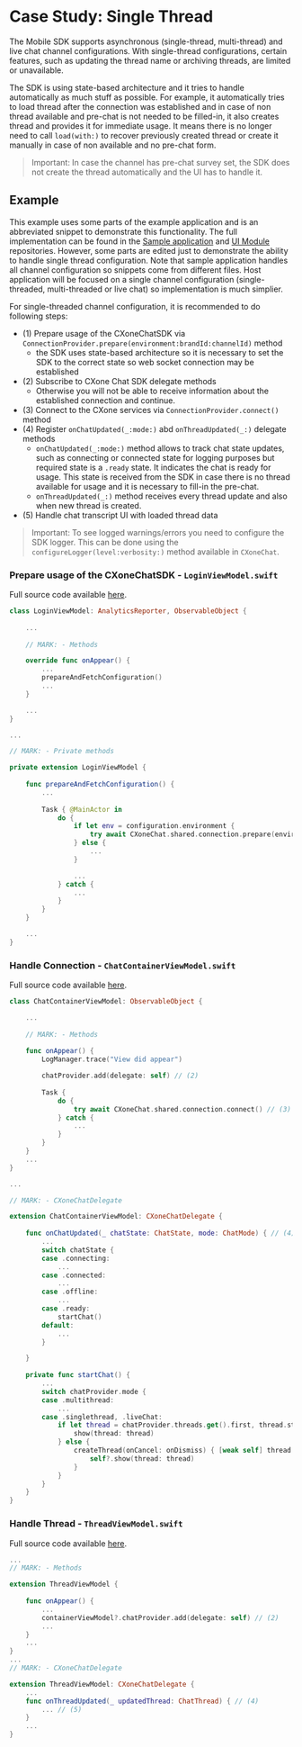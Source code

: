 # Case Study: Single Thread

The Mobile SDK supports asynchronous (single-thread, multi-thread) and live chat channel configurations. With single-thread configurations, certain features, such as updating the thread name or archiving threads, are limited or unavailable.

The SDK is using state-based architecture and it tries to handle automatically as much stuff as possible. For example, it automatically tries to load thread after the connection was established and in case of non thread available and pre-chat is not needed to be filled-in, it also creates thread and provides it for immediate usage. It means there is no longer need to call `load(with:)` to recover previously created thread or create it manually in case of non available and no pre-chat form. 

> Important: In case the channel has pre-chat survey set, the SDK does not create the thread automatically and the UI has to handle it.


## Example

This example uses some parts of the example application and is an abbreviated snippet to demonstrate this functionality. The full implementation can be found in the [Sample application](https://github.com/nice-devone/nice-cxone-mobile-sample-ios) and [UI Module](https://github.com/nice-devone/nice-cxone-mobile-ui-ios) repositories. However, some parts are edited just to demonstrate the ability to handle single thread configuration. Note that sample application handles all channel configuration so snippets come from different files. Host application will be focused on a single channel configuration (single-threaded, multi-threaded or live chat) so implementation is much simplier.

For single-threaded channel configuration, it is recommended to do following steps:

- (1) Prepare usage of the CXoneChatSDK via `ConnectionProvider.prepare(environment:brandId:channelId)` method
  - the SDK uses state-based architecture so it is necessary to set the SDK to the correct state so web socket connection may be established
- (2) Subscribe to CXone Chat SDK delegate methods
  - Otherwise you will not be able to receive information about the established connection and continue.
- (3) Connect to the CXone services via `ConnectionProvider.connect()` method
- (4) Register `onChatUpdated(_:mode:)` abd `onThreadUpdated(_:)` delegate methods
  - `onChatUpdated(_:mode:)` method allows to track chat state updates, such as connecting or connected state for logging purposes but required state is a `.ready` state. It indicates the chat is ready for usage. This state is received from the SDK in case there is no thread available for usage and it is necessary to fill-in the pre-chat.
  - `onThreadUpdated(_:)` method receives every thread update and also when new thread is created.
- (5) Handle chat transcript UI with loaded thread data

> Important: To see logged warnings/errors you need to configure the SDK logger. This can be done using the `configureLogger(level:verbosity:)` method available in `CXoneChat`.

### Prepare usage of the CXoneChatSDK - `LoginViewModel.swift`

Full source code available [here](https://github.com/nice-devone/nice-cxone-mobile-sample-ios/blob/main/iOSSDKExample/Sources/Presentation/Views/Login/LoginViewModel.swift).

```swift
class LoginViewModel: AnalyticsReporter, ObservableObject {
    
    ...
    
    // MARK: - Methods

    override func onAppear() {
        ...
        prepareAndFetchConfiguration()
        ...
    }

    ...
}

...

// MARK: - Private methods

private extension LoginViewModel {
    
    func prepareAndFetchConfiguration() {
        ...
        
        Task { @MainActor in
            do {
                if let env = configuration.environment {
                    try await CXoneChat.shared.connection.prepare(environment: env, brandId: configuration.brandId, channelId: configuration.channelId) // (1)
                } else {
                    ...
                }

                ...
            } catch {
                ...
            }
        }
    }

    ...
}
```

### Handle Connection - `ChatContainerViewModel.swift`

Full source code available [here](https://github.com/nice-devone/nice-cxone-mobile-ui-ios/blob/main/Sources/Presentation/Container/ChatContainerViewModel.swift).

```swift
class ChatContainerViewModel: ObservableObject {

    ...
    
    // MARK: - Methods
    
    func onAppear() {
        LogManager.trace("View did appear")

        chatProvider.add(delegate: self) // (2)
        
        Task {
            do {
                try await CXoneChat.shared.connection.connect() // (3)
            } catch {
                ...
            }
        }
    }
    ...
}

...

// MARK: - CXoneChatDelegate

extension ChatContainerViewModel: CXoneChatDelegate {
    
    func onChatUpdated(_ chatState: ChatState, mode: ChatMode) { // (4)
        ...
        switch chatState {
        case .connecting:
            ...
        case .connected:
            ...
        case .offline:
            ...
        case .ready:
            startChat()
        default:
            ...
        }

    }
    
    private func startChat() {
        ...
        switch chatProvider.mode {
        case .multithread:
            ...
        case .singlethread, .liveChat:
            if let thread = chatProvider.threads.get().first, thread.state != .closed {
                show(thread: thread)
            } else {
                createThread(onCancel: onDismiss) { [weak self] thread in
                    self?.show(thread: thread)
                }
            }
        }
    }
}
``` 

### Handle Thread - `ThreadViewModel.swift`

Full source code available [here](https://github.com/nice-devone/nice-cxone-mobile-ui-ios/blob/main/Sources/Presentation/Thread/ThreadViewModel.swift).

```swift
...
// MARK: - Methods

extension ThreadViewModel {
    
    func onAppear() {
        ...
        containerViewModel?.chatProvider.add(delegate: self) // (2)
        ...
    }
    ...
}
...
// MARK: - CXoneChatDelegate

extension ThreadViewModel: CXoneChatDelegate {
    ...
    func onThreadUpdated(_ updatedThread: ChatThread) { // (4)
        ... // (5)
    }
    ...
}
```